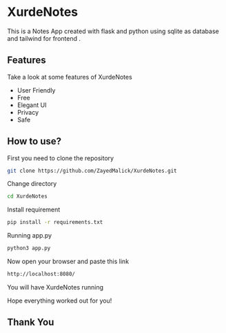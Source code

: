# XurdeNotes
This is a Notes App created with flask and python using sqlite as database and tailwind for frontend .

## Features
Take a look at some features of XurdeNotes
- User Friendly
- Free
- Elegant UI
- Privacy
- Safe

## How to use?
First you need to clone the repository
```bash
git clone https://github.com/ZayedMalick/XurdeNotes.git
```
Change directory
```bash
cd XurdeNotes
```
Install requirement
```bash
pip install -r requirements.txt
```
Running app.py
```bash
python3 app.py
```
Now open your browser and paste this link 
```bash
http://localhost:8080/
```
You will have XurdeNotes running

Hope everything worked out for you!

## Thank You
